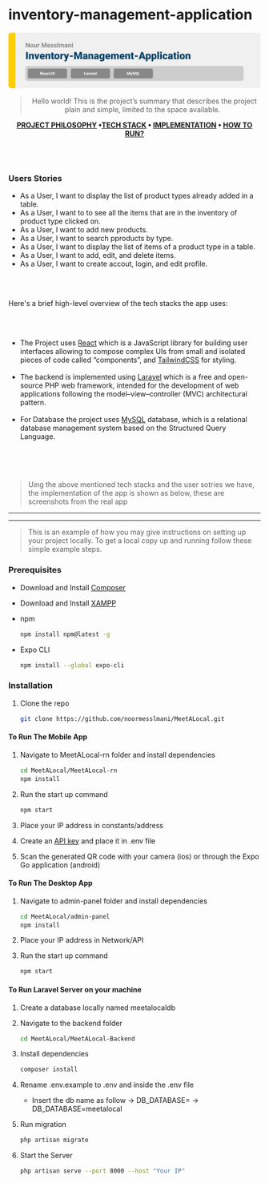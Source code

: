 # inventory-management-application
<img src="./assets/IMA.svg"/>

<div align="center">

> Hello world! This is the project’s summary that describes the project plain and simple, limited to the space available.  

**[PROJECT PHILOSOPHY](https://github.com/noormesslmani/MeetALocal#-project-philosophy) •[TECH STACK](https://github.com/noormesslmani/MeetALocal#-tech-stack) • [IMPLEMENTATION](https://github.com/noormesslmani/MeetALocal#-implementation) • [HOW TO RUN?](https://github.com/noormesslmani/MeetALocal#-how-to-run)**

</div>

<br><br>


### Users Stories
- As a User, I want to display the list of product types already added in a table.
- As a User, I want to to see all the items that are in the inventory of product type clicked on.
- As a User, I want to add new products.
- As a User, I want to search pproducts by type.
- As a User, I want to display the list of items of a product type in a table.
- As a User, I want to add, edit, and delete items.
- As a User, I want to create accout, login, and edit profile.

<br><br>


Here's a brief high-level overview of the tech stacks the app uses:

<br><br>
- The Project uses [React](https://reactjs.org/) which is a JavaScript library for building user interfaces allowing to compose complex UIs from small and isolated pieces of code called “components”,  and [TailwindCSS](https://tailwindcss.com/) for styling.
<br><br>
- The backend is implemented using [Laravel](https://laravel.com/) which is a free and open-source PHP web framework, intended for the development of web applications following the model–view–controller (MVC) architectural pattern.
<br><br>
- For Database the project uses [MySQL](https://www.mysql.com/) database, which is a relational database management system based on the Structured Query Language.
<br><br>


<br><br>


> Uing the above mentioned tech stacks and the user sotries we have, the implementation of the app is shown as below, these are screenshots from the real app



---------------





---------------



> This is an example of how you may give instructions on setting up your project locally.
To get a local copy up and running follow these simple example steps.


### Prerequisites

- Download and Install [Composer](https://getcomposer.org/download/)
- Download and Install [XAMPP](https://www.apachefriends.org/download.html)

- npm
  ```sh
  npm install npm@latest -g
  ```
- Expo CLI
  ```sh
  npm install --global expo-cli


### Installation

1. Clone the repo

   ```sh
   git clone https://github.com/noormesslmani/MeetALocal.git
   ```
#### To Run The Mobile App

1. Navigate to MeetALocal-rn folder and install dependencies
   ```sh
   cd MeetALocal/MeetALocal-rn
   npm install
   ```
2. Run the start up command
   ```sh
   npm start
   ```
3. Place your IP address in constants/address

4. Create an [API key](https://developers.google.com/maps/documentation/javascript/get-api-key) and place it in .env file

5. Scan the generated QR code with your camera (ios) or through the Expo Go application (android)

#### To Run The Desktop App

1. Navigate to admin-panel folder and install dependencies
   ```sh
   cd MeetALocal/admin-panel
   npm install
   ```
2. Place your IP address in Network/API

3. Run the start up command
   ```sh
   npm start
   ```

#### To Run Laravel Server on your machine

1. Create a database locally named meetalocaldb

2. Navigate to the backend folder
   ```sh
   cd MeetALocal/MeetALocal-Backend
   ```
3. Install dependencies
   ```sh
   composer install 
   ```
4. Rename .env.example to .env and inside the .env file 
   - Insert the db name as follow -> DB_DATABASE= -> DB_DATABASE=meetalocal
   
5. Run migration
   ```sh
   php artisan migrate
   ```
   
6. Start the Server
   ```sh
   php artisan serve --port 8000 --host "Your IP"
   ```
